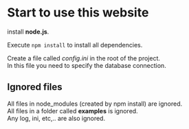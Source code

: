 # Start to use this website

install **node.js**.

Execute `npm install` to install all dependencies. 

Create a file called *config.ini* in the root of the project.  
In this file you need to specify the database connection.

## Ignored files

All files in node_modules (created by npm install) are ignored.  
All files in a folder called **examples** is ignored.  
Any log, ini, etc,.. are also ignored.   

